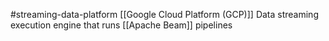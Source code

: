 #streaming-data-platform 
[[Google Cloud Platform (GCP)]]
Data streaming execution engine that runs [[Apache Beam]] pipelines